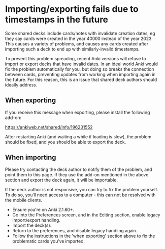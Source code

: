 # Importing/exporting fails due to timestamps in the future

Some shared decks include cards/notes with invalidate creation dates, eg
they say cards were created in the year 40000 instead of the year 2023.
This causes a variety of problems, and causes any cards created after
importing such a deck to end up with similarly-invalid timestamps.

To prevent this problem spreading, recent Anki versions will refuse to import or
export decks that have invalid dates. In an ideal world Anki would fix the problem
automatically for you, but doing so breaks the connection between cards, preventing
updates from working when importing again in the future. For this reason, this is
an issue that shared deck authors should ideally address.

## When exporting

If you receive this message when exporting, please install the following add-on:

<https://ankiweb.net/shared/info/196231552>

After restarting Anki (and waiting a while if loading is slow), the problem should
be fixed, and you should be able to export the deck.

## When importing

Please try contacting the deck author to notify them of the problem, and point
them to this page. If they use the add-on mentioned in the above section and
export the deck again, it will be importable.

If the deck author is not responsive, you can try to fix the problem yourself.
To do so, you'll need access to a computer - this can not be resolved with the
mobile clients.

- Ensure you're on Anki 2.1.60+.
- Go into the Preferences screen, and in the Editing section, enable legacy
  import/export handling.
- Import the deck(s).
- Return to the preferences, and disable legacy handling again.
- Follow the instructions in the 'when exporting' section above to fix the
  problematic cards you've imported.
